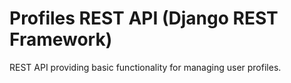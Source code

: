 # Profiles REST API (Django REST Framework)

REST API providing basic functionality for managing user profiles.